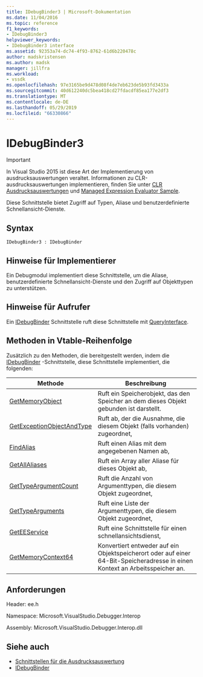 ```yaml
---
title: IDebugBinder3 | Microsoft-Dokumentation
ms.date: 11/04/2016
ms.topic: reference
f1_keywords:
- IDebugBinder3
helpviewer_keywords:
- IDebugBinder3 interface
ms.assetid: 92353a74-dc74-4f93-8762-61d6b220478c
author: madskristensen
ms.author: madsk
manager: jillfra
ms.workload:
- vssdk
ms.openlocfilehash: 97e3165be9d478d08f4de7eb623de5b93fd3433a
ms.sourcegitcommit: 40d612240dc5bea418cd27fdacdf85ea177e2df3
ms.translationtype: MT
ms.contentlocale: de-DE
ms.lasthandoff: 05/29/2019
ms.locfileid: "66330866"
---
```

# <a name="idebugbinder3"></a>IDebugBinder3
> [!IMPORTANT]
> In Visual Studio 2015 ist diese Art der Implementierung von ausdrucksauswertungen veraltet. Informationen zu CLR-ausdrucksauswertungen implementieren, finden Sie unter [CLR Ausdrucksauswertungen](https://github.com/Microsoft/ConcordExtensibilitySamples/wiki/CLR-Expression-Evaluators) und [Managed Expression Evaluator Sample](https://github.com/Microsoft/ConcordExtensibilitySamples/wiki/Managed-Expression-Evaluator-Sample).

 Diese Schnittstelle bietet Zugriff auf Typen, Aliase und benutzerdefinierte Schnellansicht-Dienste.

## <a name="syntax"></a>Syntax

```
IDebugBinder3 : IDebugBinder
```

## <a name="notes-for-implementers"></a>Hinweise für Implementierer
 Ein Debugmodul implementiert diese Schnittstelle, um die Aliase, benutzerdefinierte Schnellansicht-Dienste und den Zugriff auf Objekttypen zu unterstützen.

## <a name="notes-for-callers"></a>Hinweise für Aufrufer
 Ein [IDebugBinder](../../../extensibility/debugger/reference/idebugbinder.md) Schnittstelle ruft diese Schnittstelle mit [QueryInterface](/cpp/atl/queryinterface).

## <a name="methods-in-vtable-order"></a>Methoden in Vtable-Reihenfolge
 Zusätzlich zu den Methoden, die bereitgestellt werden, indem die [IDebugBinder](../../../extensibility/debugger/reference/idebugbinder.md) -Schnittstelle, diese Schnittstelle implementiert, die folgenden:

|Methode|Beschreibung|
|------------|-----------------|
|[GetMemoryObject](../../../extensibility/debugger/reference/idebugbinder3-getmemoryobject.md)|Ruft ein Speicherobjekt, das den Speicher an dem dieses Objekt gebunden ist darstellt.|
|[GetExceptionObjectAndType](../../../extensibility/debugger/reference/idebugbinder3-getexceptionobjectandtype.md)|Ruft ab, der die Ausnahme, die diesem Objekt (falls vorhanden) zugeordnet,|
|[FindAlias](../../../extensibility/debugger/reference/idebugbinder3-findalias.md)|Ruft einen Alias mit dem angegebenen Namen ab,|
|[GetAllAliases](../../../extensibility/debugger/reference/idebugbinder3-getallaliases.md)|Ruft ein Array aller Aliase für dieses Objekt ab,|
|[GetTypeArgumentCount](../../../extensibility/debugger/reference/idebugbinder3-gettypeargumentcount.md)|Ruft die Anzahl von Argumenttypen, die diesem Objekt zugeordnet,|
|[GetTypeArguments](../../../extensibility/debugger/reference/idebugbinder3-gettypearguments.md)|Ruft eine Liste der Argumenttypen, die diesem Objekt zugeordnet,|
|[GetEEService](../../../extensibility/debugger/reference/idebugbinder3-geteeservice.md)|Ruft eine Schnittstelle für einen schnellansichtsdienst,|
|[GetMemoryContext64](../../../extensibility/debugger/reference/idebugbinder3-getmemorycontext64.md)|Konvertiert entweder auf ein Objektspeicherort oder auf einer 64-Bit-Speicheradresse in einen Kontext an Arbeitsspeicher an.|

## <a name="requirements"></a>Anforderungen
 Header: ee.h

 Namespace: Microsoft.VisualStudio.Debugger.Interop

 Assembly: Microsoft.VisualStudio.Debugger.Interop.dll

## <a name="see-also"></a>Siehe auch
- [Schnittstellen für die Ausdrucksauswertung](../../../extensibility/debugger/reference/expression-evaluation-interfaces.md)
- [IDebugBinder](../../../extensibility/debugger/reference/idebugbinder.md)